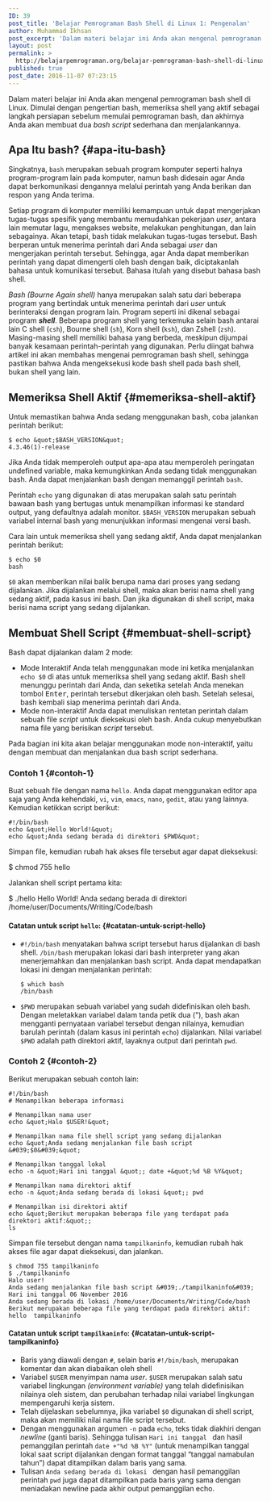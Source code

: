 ```yaml
---
ID: 39
post_title: 'Belajar Pemrograman Bash Shell di Linux 1: Pengenalan'
author: Muhammad Ikhsan
post_excerpt: 'Dalam materi belajar ini Anda akan mengenal pemrograman bash shell di Linux. Dimulai dengan pengertian bash, memeriksa shell yang aktif sebagai langkah persiapan sebelum memulai pemrograman bash, dan akhirnya Anda akan membuat dua <em>bash script</em> sederhana dan menjalankannya.'
layout: post
permalink: >
  http://belajarpemrograman.org/belajar-pemrograman-bash-shell-di-linux-1-pengenalan/
published: true
post_date: 2016-11-07 07:23:15
---
```

Dalam materi belajar ini Anda akan mengenal pemrograman bash shell di Linux. Dimulai dengan pengertian bash, memeriksa shell yang aktif sebagai langkah persiapan sebelum memulai pemrograman bash, dan akhirnya Anda akan membuat dua *bash script* sederhana dan menjalankannya.

Apa Itu bash? {#apa-itu-bash}
-------------

Singkatnya, `bash` merupakan sebuah program komputer seperti halnya program-program lain pada komputer, namun bash didesain agar Anda dapat berkomunikasi dengannya melalui perintah yang Anda berikan dan respon yang Anda terima.

Setiap program di komputer memiliki kemampuan untuk dapat mengerjakan tugas-tugas spesifik yang membantu memudahkan pekerjaan *user*, antara lain memutar lagu, mengakses website, melakukan penghitungan, dan lain sebagainya. Akan tetapi, bash tidak melakukan tugas-tugas tersebut. Bash berperan untuk menerima perintah dari Anda sebagai *user* dan mengerjakan perintah tersebut. Sehingga, agar Anda dapat memberikan perintah yang dapat dimengerti oleh bash dengan baik, diciptakanlah bahasa untuk komunikasi tersebut. Bahasa itulah yang disebut bahasa bash shell.

*Bash (Bourne Again shell)* hanya merupakan salah satu dari beberapa program yang bertindak untuk menerima perintah dari *user* untuk berinteraksi dengan program lain. Program seperti ini dikenal sebagai program ***shell***. Beberapa program shell yang terkemuka selain bash antarai lain C shell (`csh`), Bourne shell (`sh`), Korn shell (`ksh`), dan Zshell (`zsh`). Masing-masing shell memiliki bahasa yang berbeda, meskipun dijumpai banyak kesamaan perintah-perintah yang digunakan. Perlu diingat bahwa artikel ini akan membahas mengenai pemrograman bash shell, sehingga pastikan bahwa Anda mengeksekusi kode bash shell pada bash shell, bukan shell yang lain.

Memeriksa Shell Aktif {#memeriksa-shell-aktif}
---------------------

Untuk memastikan bahwa Anda sedang menggunakan bash, coba jalankan perintah berikut:

```
$ echo &quot;$BASH_VERSION&quot;
4.3.46(1)-release
```

Jika Anda tidak memperoleh output apa-apa atau memperoleh peringatan undefined variable, maka kemungkinkan Anda sedang tidak menggunakan bash. Anda dapat menjalankan bash dengan memanggil perintah `bash`.

Perintah <code>echo</code> yang digunakan di atas merupakan salah satu perintah bawaan bash yang bertugas untuk menampilkan informasi ke standard output, yang defaultnya adalah monitor. <code>$BASH_VERSION</code> merupakan sebuah variabel internal bash yang menunjukkan informasi mengenai versi bash.

Cara lain untuk memeriksa shell yang sedang aktif, Anda dapat menjalankan perintah berikut:

```
$ echo $0
bash
```

`$0` akan memberikan nilai balik berupa nama dari proses yang sedang dijalankan. Jika dijalankan melalui shell, maka akan berisi nama shell yang sedang aktif, pada kasus ini bash. Dan jika digunakan di shell script, maka berisi nama script yang sedang dijalankan.

Membuat Shell Script {#membuat-shell-script}
--------------------

Bash dapat dijalankan dalam 2 mode:

-   Mode Interaktif
    Anda telah menggunakan mode ini ketika menjalankan `echo $0` di atas untuk memeriksa shell yang sedang aktif. Bash shell menunggu perintah dari Anda, dan seketika setelah Anda menekan tombol <kbd>Enter</kbd>, perintah tersebut dikerjakan oleh bash. Setelah selesai, bash kembali siap menerima perintah dari Anda.
-   Mode non-interaktif
    Anda dapat menuliskan rentetan perintah dalam sebuah file *script* untuk dieksekusi oleh bash. Anda cukup menyebutkan nama file yang berisikan *script* tersebut.

Pada bagian ini kita akan belajar menggunakan mode non-interaktif, yaitu dengan membuat dan menjalankan dua bash script sederhana.

### Contoh 1 {#contoh-1}

Buat sebuah file dengan nama `hello`. Anda dapat menggunakan editor apa saja yang Anda kehendaki, `vi`, `vim`, `emacs`, `nano`, `gedit`, atau yang lainnya. Kemudian ketikkan script berikut:

~~~~~~~~~~~~~~~~~~~~~~~~~~~~~~~~~~~~~~~~~~~~~~~~~~~~~~~~~~~~~~~~~~~~~~~~~~ {.language-bash .line-numbers}
#!/bin/bash
echo &quot;Hello World!&quot;
echo &quot;Anda sedang berada di direktori $PWD&quot;
~~~~~~~~~~~~~~~~~~~~~~~~~~~~~~~~~~~~~~~~~~~~~~~~~~~~~~~~~~~~~~~~~~~~~~~~~~

Simpan file, kemudian rubah hak akses file tersebut agar dapat dieksekusi:

$ chmod 755 hello

Jalankan shell script pertama kita:

$ ./hello
Hello World!
Anda sedang berada di direktori /home/user/Documents/Writing/Code/bash

#### **Catatan untuk script `hello`:** {#catatan-untuk-script-hello}

-   `#!/bin/bash` menyatakan bahwa script tersebut harus dijalankan di bash shell. `/bin/bash` merupakan lokasi dari bash interpreter yang akan menerjemahkan dan menjalankan bash script. Anda dapat mendapatkan lokasi ini dengan menjalankan perintah:

    ```
    $ which bash
    /bin/bash
    ```

-   `$PWD` merupakan sebuah variabel yang sudah didefinisikan oleh bash. Dengan meletakkan variabel dalam tanda petik dua ("), bash akan mengganti pernyataan variabel tersebut dengan nilainya, kemudian barulah perintah (dalam kasus ini perintah `echo`) dijalankan. Nilai variabel `$PWD` adalah path direktori aktif, layaknya output dari perintah `pwd`.

### Contoh 2 {#contoh-2}

Berikut merupakan sebuah contoh lain:

~~~~~~~~~~~~~~~~~~~~~~~~~~~~~~~~~~~~~~~~~~~~~~~~~~~~~~~~~~~~~~~~~~~~~~~~~~ {.language-bash .line-numbers}
#!/bin/bash
# Menampilkan beberapa informasi
 
# Menampilkan nama user
echo &quot;Halo $USER!&quot;
 
# Menampilkan nama file shell script yang sedang dijalankan
echo &quot;Anda sedang menjalankan file bash script &#039;$0&#039;&quot;
 
# Menampilkan tanggal lokal
echo -n &quot;Hari ini tanggal &quot;; date +&quot;%d %B %Y&quot;
 
# Menampilkan nama direktori aktif
echo -n &quot;Anda sedang berada di lokasi &quot;; pwd
 
# Menampilkan isi direktori aktif
echo &quot;Berikut merupakan beberapa file yang terdapat pada direktori aktif:&quot;;
ls
~~~~~~~~~~~~~~~~~~~~~~~~~~~~~~~~~~~~~~~~~~~~~~~~~~~~~~~~~~~~~~~~~~~~~~~~~~

Simpan file tersebut dengan nama `tampilkaninfo`, kemudian rubah hak
akses file agar dapat dieksekusi, dan jalankan.

```
$ chmod 755 tampilkaninfo
$ ./tampilkaninfo
Halo user!
Anda sedang menjalankan file bash script &#039;./tampilkaninfo&#039;
Hari ini tanggal 06 November 2016
Anda sedang berada di lokasi /home/user/Documents/Writing/Code/bash
Berikut merupakan beberapa file yang terdapat pada direktori aktif:
hello  tampilkaninfo
```

#### Catatan untuk script `tampilkaninfo`: {#catatan-untuk-script-tampilkaninfo}

-   Baris yang diawali dengan `#`, selain baris `#!/bin/bash`, merupakan komentar dan akan diabaikan oleh shell
-   Variabel `$USER` menyimpan nama *user*. `$USER` merupakan salah satu variabel lingkungan *(environment variable)* yang telah didefinisikan nilainya oleh sistem, dan perubahan terhadap nilai variabel lingkungan mempengaruhi kerja sistem.
-   Telah dijelaskan sebelumnya, jika variabel `$0` digunakan di shell script, maka akan memiliki nilai nama file script tersebut.
-   Dengan menggunakan argumen `-n` pada `echo`, teks tidak diakhiri dengan *newline* (ganti baris). Sehingga tulisan `Hari ini tanggal ` dan hasil pemanggilan perintah `date +"%d %B %Y"` (untuk menampilkan tanggal lokal saat script dijalankan dengan format tanggal “tanggal namabulan tahun”) dapat ditampilkan dalam baris yang sama.
-   Tulisan `Anda sedang berada di lokasi ` dengan hasil pemanggilan perintah `pwd` juga dapat ditampilkan pada baris yang sama dengan meniadakan newline pada akhir output pemanggilan echo.
